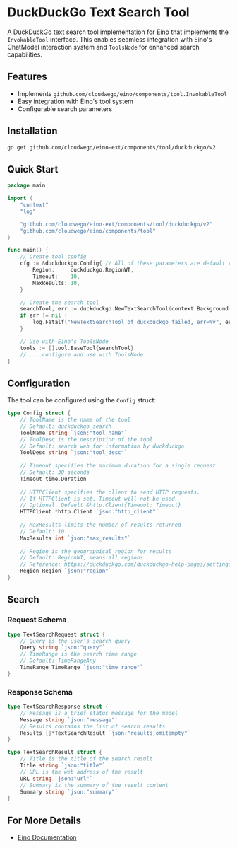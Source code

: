 # DuckDuckGo Text Search Tool

A DuckDuckGo text search tool implementation for [Eino](https://github.com/cloudwego/eino) that implements the `InvokableTool` interface. This enables seamless integration with Eino's ChatModel interaction system and `ToolsNode` for enhanced search capabilities.

## Features

- Implements `github.com/cloudwego/eino/components/tool.InvokableTool`
- Easy integration with Eino's tool system
- Configurable search parameters

## Installation

```bash
go get github.com/cloudwego/eino-ext/components/tool/duckduckgo/v2
```

## Quick Start

```go
package main

import (
	"context"
	"log"

	"github.com/cloudwego/eino-ext/components/tool/duckduckgo/v2"
	"github.com/cloudwego/eino/components/tool"
)

func main() {
	// Create tool config
	cfg := &duckduckgo.Config{ // All of these parameters are default values, for demonstration purposes only
		Region:     duckduckgo.RegionWT,
		Timeout:    10,
		MaxResults: 10,
	}

	// Create the search tool
	searchTool, err := duckduckgo.NewTextSearchTool(context.Background(), cfg)
	if err != nil {
		log.Fatalf("NewTextSearchTool of duckduckgo failed, err=%v", err)
	}

	// Use with Eino's ToolsNode
	tools := []tool.BaseTool{searchTool}
	// ... configure and use with ToolsNode
}
```

## Configuration

The tool can be configured using the `Config` struct:

```go
type Config struct {
    // ToolName is the name of the tool
    // Default: duckduckgo_search
    ToolName string `json:"tool_name"`
    // ToolDesc is the description of the tool
    // Default: search web for information by duckduckgo
    ToolDesc string `json:"tool_desc"`
    
    // Timeout specifies the maximum duration for a single request.
    // Default: 30 seconds
    Timeout time.Duration
    
    // HTTPClient specifies the client to send HTTP requests.
    // If HTTPClient is set, Timeout will not be used.
    // Optional. Default &http.Client{Timeout: Timeout}
    HTTPClient *http.Client `json:"http_client"`
    
    // MaxResults limits the number of results returned
    // Default: 10
    MaxResults int `json:"max_results"`
    
    // Region is the geographical region for results
    // Default: RegionWT, means all regions
    // Reference: https://duckduckgo.com/duckduckgo-help-pages/settings/params
    Region Region `json:"region"`
}
```

## Search

### Request Schema
```go
type TextSearchRequest struct {
	// Query is the user's search query
    Query string `json:"query"`
    // TimeRange is the search time range
    // Default: TimeRangeAny
    TimeRange TimeRange `json:"time_range"`
}
```

### Response Schema
```go
type TextSearchResponse struct {
    // Message is a brief status message for the model
    Message string `json:"message"`
    // Results contains the list of search results
    Results []*TextSearchResult `json:"results,omitempty"`
}

type TextSearchResult struct {
    // Title is the title of the search result
    Title string `json:"title"`
    // URL is the web address of the result
    URL string `json:"url"`
    // Summary is the summary of the result content
    Summary string `json:"summary"`
}
```

## For More Details

- [Eino Documentation](https://github.com/cloudwego/eino)
